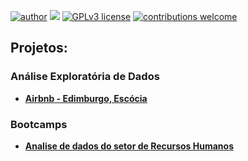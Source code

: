 [![author](https://img.shields.io/badge/author-jonascesconetto-red.svg)](https://www.linkedin.com/in/jonascesconetto) 
[![](https://img.shields.io/badge/python-3.7+-blue.svg)](https://www.python.org/downloads/release/python-365/) 
[![GPLv3 license](https://img.shields.io/badge/License-GPLv3-blue.svg)](http://perso.crans.org/besson/LICENSE.html) 
[![contributions welcome](https://img.shields.io/badge/contributions-welcome-brightgreen.svg?style=flat)](https://github.com/jonascesconetto/data_science/issues)

## Projetos: 
### Análise Exploratória de Dados
* [**Airbnb - Edimburgo, Escócia** ](https://github.com/jonascesconetto/airbnb-edimburgo-escocia/blob/main/Analisando_os_Dados_do_Airbnb_(Edinburgh_Scotland).ipynb)

### Bootcamps
* [**Analise de dados do setor de Recursos Humanos** ](https://github.com/jonascesconetto/human-resource-analytics)